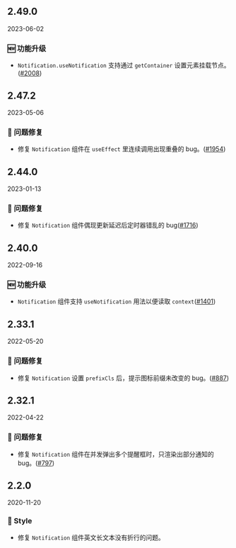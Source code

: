 ## 2.49.0

2023-06-02

### 🆕 功能升级

- `Notification.useNotification` 支持通过 `getContainer` 设置元素挂载节点。([#2008](https://github.com/arco-design/arco-design/pull/2008))

## 2.47.2

2023-05-06

### 🐛 问题修复

- 修复 `Notification` 组件在 `useEffect` 里连续调用出现重叠的 bug。([#1954](https://github.com/arco-design/arco-design/pull/1954))

## 2.44.0

2023-01-13

### 🐛 问题修复

- 修复 `Notification` 组件偶现更新延迟后定时器错乱的 bug([#1716](https://github.com/arco-design/arco-design/pull/1716))

## 2.40.0

2022-09-16

### 🆕 功能升级

- `Notification` 组件支持 `useNotification` 用法以便读取 `context`([#1401](https://github.com/arco-design/arco-design/pull/1401))

## 2.33.1

2022-05-20

### 🐛 问题修复

- 修复 `Notification` 设置 `prefixCls` 后，提示图标前缀未改变的 bug。([#887](https://github.com/arco-design/arco-design/pull/887))

## 2.32.1

2022-04-22

### 🐛 问题修复

- 修复 `Notification` 组件在并发弹出多个提醒框时，只渲染出部分通知的 bug。([#797](https://github.com/arco-design/arco-design/pull/797))

## 2.2.0

2020-11-20

### 💅 Style

- 修复 `Notification` 组件英文长文本没有折行的问题。

